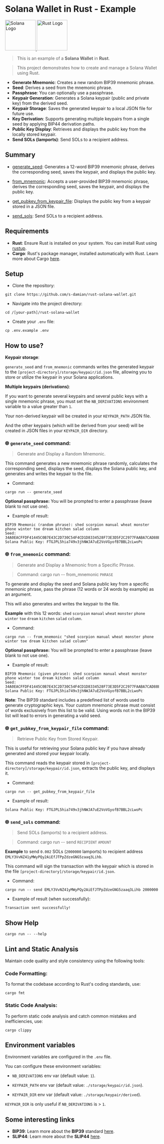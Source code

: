 
# Solana Wallet in Rust - Example

<a href="https://github.com/s-damian/rust-solana-wallet">
<img src="https://raw.githubusercontent.com/s-damian/medias/main/technos-logos/solana.webp" alt="Solana Logo" height="100px">
</a>
<a href="https://github.com/s-damian/rust-solana-wallet">
<img src="https://raw.githubusercontent.com/s-damian/medias/main/technos-logos/rust.webp" alt="Rust Logo" height="100px">
</a>

> This is an example of a **Solana Wallet** in **Rust**.

> This project demonstrates how to create and manage a Solana Wallet using Rust.

* **Generate Mnemonic**: Creates a new random BIP39 mnemonic phrase.
* **Seed**: Derives a seed from the mnemonic phrase.
* **Passphrase**: You can optionally use a passphrase.
* **Keypair Generation**: Generates a Solana keypair (public and private key) from the derived seed.
* **Keypair Storage**: Saves the generated keypair to a local JSON file for future use.
* **Key Derivation**: Supports generating multiple keypairs from a single seed by applying BIP44 derivation paths.
* **Public Key Display**: Retrieves and displays the public key from the locally stored keypair.
* **Send SOLs (lamports)**: Send SOLs to a recipient address.



## Summary

* [generate_seed](#-generate_seed-command): Generates a 12-word BIP39 mnemonic phrase, derives the corresponding seed, saves the keypair, and displays the public key.

* [from_mnemonic](#-from_mnemonic-command): Accepts a user-provided BIP39 mnemonic phrase, derives the corresponding seed, saves the keypair, and displays the public key.

* [get_pubkey_from_keypair_file](#-get_pubkey_from_keypair_file-command): Displays the public key from a keypair stored in a JSON file.

* [send_sols](#-send_sols-command): Send SOLs to a recipient address.



## Requirements

* **Rust**: Ensure Rust is installed on your system. You can install Rust using [rustup](https://rustup.rs/).
* **Cargo**: Rust's package manager, installed automatically with Rust. Learn more about Cargo [here](https://doc.rust-lang.org/cargo/).



## Setup

* Clone the repository:

```
git clone https://github.com/s-damian/rust-solana-wallet.git
```

* Navigate into the project directory:

```
cd /[your-path]/rust-solana-wallet
```

* Create your ```.env``` file:

```
cp .env.example .env
```



## How to use?

**Keypair storage**:

```generate_seed``` and ```from_mnemonic``` commands writes the generated keypair to the ```[project-directory]/storage/keypair/id.json``` file, allowing you to store or utilize the keypair in your Solana applications.

**Multiple keypairs (derivations)**:

If you want to generate several keypairs and several public keys with a single mnemonic phrase, you must set the ```NB_DERIVATIONS``` environment variable to a value greater than ```1```.

Your non-derived keypair will be created in your ```KEYPAIR_PATH``` JSON file.

And the other keypairs (which will be derived from your seed) will be created in JSON files in your ```KEYPAIR_DIR``` directory.


### 🌐 ```generate_seed``` command:

> Generate and Display a Random Mnemonic.

This command generates a new mnemonic phrase randomly, calculates the corresponding seed, displays the seed, displays the Solana public key, and generates and writes the keypair to the file.

* Command:

```
cargo run -- generate_seed
```

**Optional passphrase:** You will be prompted to enter a passphrase (leave blank to not use one).

* Example of result:

```
BIP39 Mnemonic (random phrase): shed scorpion manual wheat monster phone winter toe dream kitchen salad column
Seed: 34A0EACFFDF41445C0B7E43C2D730C54F4CD1D8334528F73E3D5F2C2977FAABA7CAD88EBDA6A1F02CE6BB596F04036305A32B96303F93FF864D268539739AFF8
Solana Public Key: FTGJPL5hia749v3jhNWJA7uE2VoVGyofB7BBL2cLwoPc
```



### 🌐 ```from_mnemonic``` command:

> Generate and Display a Mnemonic from a Specific Phrase.

> Command: cargo run -- from_mnemonic ```PHRASE```

To generate and display the seed and Solana public key from a specific mnemonic phrase, pass the phrase (12 words or 24 words by example) as an argument.

This will also generates and writes the keypair to the file.

**Example** with this 12 words: ```shed``` ```scorpion``` ```manual``` ```wheat``` ```monster``` ```phone``` ```winter``` ```toe``` ```dream``` ```kitchen``` ```salad``` ```column```.

* Command:

```
cargo run -- from_mnemonic "shed scorpion manual wheat monster phone winter toe dream kitchen salad column"
```

**Optional passphrase:** You will be prompted to enter a passphrase (leave blank to not use one).

* Example of result:

```
BIP39 Mnemonic (given phrase): shed scorpion manual wheat monster phone winter toe dream kitchen salad column
Seed: 34A0EACFFDF41445C0B7E43C2D730C54F4CD1D8334528F73E3D5F2C2977FAABA7CAD88EBDA6A1F02CE6BB596F04036305A32B96303F93FF864D268539739AFF8
Solana Public Key: FTGJPL5hia749v3jhNWJA7uE2VoVGyofB7BBL2cLwoPc
```

**Note**: The BIP39 standard includes a predefined list of words used to generate cryptographic keys. Your custom mnemonic phrase must consist of words exclusively from this list to be valid. Using words not in the BIP39 list will lead to errors in generating a valid seed.


### 🌐 ```get_pubkey_from_keypair_file``` command:

> Retrieve Public Key from Stored Keypair.

This is useful for retrieving your Solana public key if you have already generated and stored your keypair locally.

This command reads the keypair stored in ```[project-directory]/storage/keypair/id.json```, extracts the public key, and displays it.

* Command:

```
cargo run -- get_pubkey_from_keypair_file
```

* Example of result:

```
Solana Public Key: FTGJPL5hia749v3jhNWJA7uE2VoVGyofB7BBL2cLwoPc
```


### 🌐 ```send_sols``` command:

> Send SOLs (lamports) to a recipient address.

> Command: cargo run -- send ```RECIPIENT``` ```AMOUNT```

**Example** to send ```0.002``` SOLs (```2000000``` lamports) to recipient address ```EMLY3VvNZ41yMWyPQy2AiEfJTPpZdzeGNG5zaaq3Lihb```.

This command will sign the transaction with the keypair which is stored in the file ```[project-directory]/storage/keypair/id.json```.

* Command:

```
cargo run -- send EMLY3VvNZ41yMWyPQy2AiEfJTPpZdzeGNG5zaaq3Lihb 2000000
```

* Example of result (when successfully):

```
Transaction sent successfully!
```



## Show Help

```
cargo run -- --help
```



## Lint and Static Analysis

Maintain code quality and style consistency using the following tools:


### Code Formatting:

To format the codebase according to Rust's coding standards, use:

```
cargo fmt
```


### Static Code Analysis:

To perform static code analysis and catch common mistakes and inefficiencies, use:

```
cargo clippy
```



## Environment variables

Environment variables are configured in the ```.env``` file.

You can configure these environment variables:

* ```NB_DERIVATIONS``` env var (default value: ```1```).

* ```KEYPAIR_PATH``` env var (default value: ```./storage/keypair/id.json```).

* ```KEYPAIR_DIR``` env var (default value: ```./storage/keypair/derived```).

```KEYPAIR_DIR``` is only useful if ```NB_DERIVATIONS``` is > ```1```.



## Some interesting links

* **BIP39**: Learn more about the **BIP39** standard [here](https://github.com/bitcoin/bips/blob/master/bip-0039.mediawiki).
* **SLIP44**: Learn more about the **SLIP44** [here](https://github.com/satoshilabs/slips/blob/master/slip-0044.md).
